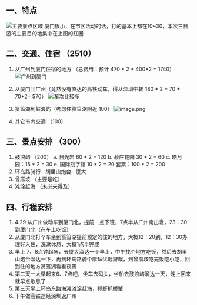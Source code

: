 ## 一、特点
![主要景点区域](https://upload-images.jianshu.io/upload_images/2954145-e833ad36471df6e4.jpg?imageMogr2/auto-orient/strip%7CimageView2/2/w/1240)
厦门很小，在市区活动的话，打的基本上都在10~30，本次三日游的主要目的地集中在上图的红圈

## 二、交通、住宿 （2510）
1. 从广州到厦门住宿的地方 （总费用：预计 470 * 2 + 400*2 = 1740）
![广州到厦门](https://upload-images.jianshu.io/upload_images/2954145-298b12bb0e126ab4.png?imageMogr2/auto-orient/strip%7CimageView2/2/w/1240)
2. 从厦门回广州（竟然没有直达的高铁动车，得从深圳中转 180 * 2 + 70 + 70*2= 570）
 ![车次比较多](https://upload-images.jianshu.io/upload_images/2954145-c985570a41f0180f.png?imageMogr2/auto-orient/strip%7CimageView2/2/w/1240)

3. 筼筜湖到鼓浪屿（考虑住筼筜湖附近 100）
![image.png](https://upload-images.jianshu.io/upload_images/2954145-3a79062155866295.png?imageMogr2/auto-orient/strip%7CimageView2/2/w/1240)
3. 其它市内交通 （100）

## 三、景点安排 （300）
1. 鼓浪屿 （200）
  a. 日光岩 60 * 2 = 120
  b. 菽庄花园 30 * 2 = 60
  c. 皓月园：15 * 2 = 30
  e. 国际刻字馆 10 * 2 = 20
  套票：100 * 2 = 200
2. 环岛路骑行--胡里山炮台--厦大
3. 曾厝垵 （主要是吃）
4. 滩涂赶海 （未必来得及）

## 四、行程安排
1. 4.29 从广州做动车到厦门北，提前一点下班，7点半从广州南出发，23：30到厦门北（在车上吃饭）
2. 从厦门北打个车坐到筼筜湖提前预定的住的地方，大概12：20到，12：30办理好入住，洗漱休息，大概1点半完成
3. 早上 7、8点钟起床，去厦大溜达一个早上，中午找个地方吃饭，然后去胡里山炮台溜达一下，再到环岛路骑个摩拜优哉游哉，到曾厝垵吃完饭吃小吃，回到住的地方筼筜湖看看夜景
4. 第二天一大早起来6、7点吧，坐车去码头，坐船去鼓浪屿溜达一天，晚上回来就早点歇息了
5. 第三天早上环岛东路海滩滩涂赶海，抓虾抓螃蟹
6. 下午做高铁途经深圳返广州
